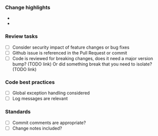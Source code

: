 ### Change highlights
-
-

### Review tasks
- [ ] Consider security impact of feature changes or bug fixes 
- [ ] Github issue is referenced in the Pull Request or commit
- [ ] Code is reviewed for breaking changes, does it need a major version bump? (TODO link) Or did something break that you need to isolate? (TODO link)

### Code best practices
- [ ] Global exception handling considered
- [ ] Log messages are relevant

### Standards
- [ ] Commit comments are appropriate?
- [ ] Change notes included?
